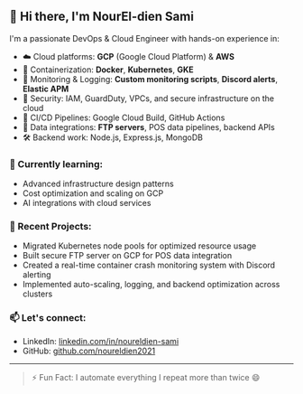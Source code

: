 ## 👋 Hi there, I'm NourEl-dien Sami

I'm a passionate DevOps & Cloud Engineer with hands-on experience in:
- ☁️ Cloud platforms: **GCP** (Google Cloud Platform) & **AWS**
- 🐳 Containerization: **Docker**, **Kubernetes**, **GKE**
- 🧠 Monitoring & Logging: **Custom monitoring scripts**, **Discord alerts**, **Elastic APM**
- 🔐 Security: IAM, GuardDuty, VPCs, and secure infrastructure on the cloud
- 🔄 CI/CD Pipelines: Google Cloud Build, GitHub Actions
- 💾 Data integrations: **FTP servers**, POS data pipelines, backend APIs
- 🛠️ Backend work: Node.js, Express.js, MongoDB

### 🌱 Currently learning:
- Advanced infrastructure design patterns
- Cost optimization and scaling on GCP
- AI integrations with cloud services

### 🚀 Recent Projects:
- Migrated Kubernetes node pools for optimized resource usage
- Built secure FTP server on GCP for POS data integration
- Created a real-time container crash monitoring system with Discord alerting
- Implemented auto-scaling, logging, and backend optimization across clusters

### 📫 Let's connect:
- LinkedIn: [linkedin.com/in/noureldien-sami](https://www.linkedin.com/in/noureldien-sami/)
- GitHub: [github.com/noureldien2021](https://github.com/noureldien2021)

---

> ⚡ Fun Fact: I automate everything I repeat more than twice 😄
